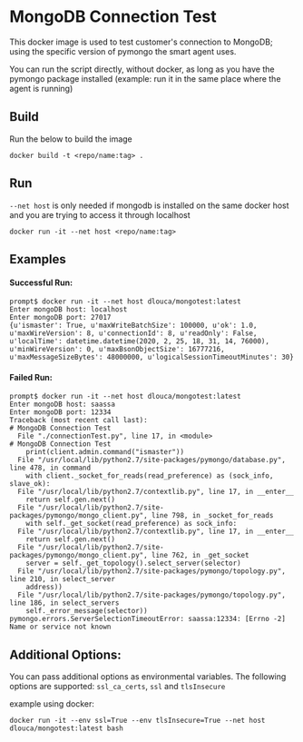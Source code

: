 
# MongoDB Connection Test
This docker image is used to test customer's connection to MongoDB; using the specific version of pymongo the smart agent uses.

You can run the script directly, without docker, as long as you have the pymongo package installed (example: run it in the same place where the agent is running)

## Build
Run the below to build the image
```
docker build -t <repo/name:tag> .
```

## Run
`--net host` is only needed if mongodb is installed on the same docker host and you are trying to access it through localhost

```
docker run -it --net host <repo/name:tag>
```

## Examples

#### Successful Run:
```
prompt$ docker run -it --net host dlouca/mongotest:latest
Enter mongoDB host: localhost
Enter mongoDB port: 27017
{u'ismaster': True, u'maxWriteBatchSize': 100000, u'ok': 1.0, u'maxWireVersion': 8, u'connectionId': 8, u'readOnly': False, u'localTime': datetime.datetime(2020, 2, 25, 18, 31, 14, 76000), u'minWireVersion': 0, u'maxBsonObjectSize': 16777216, u'maxMessageSizeBytes': 48000000, u'logicalSessionTimeoutMinutes': 30}
```

#### Failed Run:
```
prompt$ docker run -it --net host dlouca/mongotest:latest
Enter mongoDB host: saassa
Enter mongoDB port: 12334
Traceback (most recent call last):
# MongoDB Connection Test
  File "./connectionTest.py", line 17, in <module>
# MongoDB Connection Test
    print(client.admin.command("ismaster"))
  File "/usr/local/lib/python2.7/site-packages/pymongo/database.py", line 478, in command
    with client._socket_for_reads(read_preference) as (sock_info, slave_ok):
  File "/usr/local/lib/python2.7/contextlib.py", line 17, in __enter__
    return self.gen.next()
  File "/usr/local/lib/python2.7/site-packages/pymongo/mongo_client.py", line 798, in _socket_for_reads
    with self._get_socket(read_preference) as sock_info:
  File "/usr/local/lib/python2.7/contextlib.py", line 17, in __enter__
    return self.gen.next()
  File "/usr/local/lib/python2.7/site-packages/pymongo/mongo_client.py", line 762, in _get_socket
    server = self._get_topology().select_server(selector)
  File "/usr/local/lib/python2.7/site-packages/pymongo/topology.py", line 210, in select_server
    address))
  File "/usr/local/lib/python2.7/site-packages/pymongo/topology.py", line 186, in select_servers
    self._error_message(selector))
pymongo.errors.ServerSelectionTimeoutError: saassa:12334: [Errno -2] Name or service not known
```

## Additional Options:

You can pass additional options as environmental variables.
The following options are supported: `ssl_ca_certs`, `ssl` and `tlsInsecure`

example using docker:
```
docker run -it --env ssl=True --env tlsInsecure=True --net host dlouca/mongotest:latest bash
```









